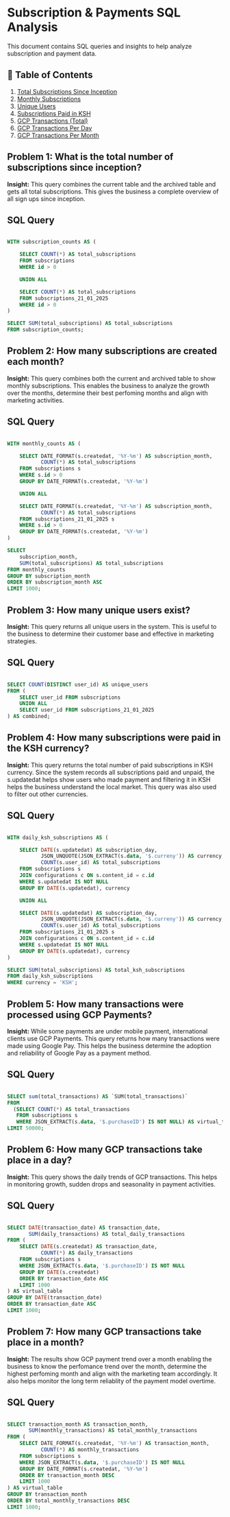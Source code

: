 # Subscription & Payments SQL Analysis  

This document contains SQL queries and insights to help analyze subscription and payment data.  

## 📑 Table of Contents
1. [Total Subscriptions Since Inception](#problem-1-what-is-the-total-number-of-subscriptions-since-inception)  
2. [Monthly Subscriptions](#problem-2-how-many-subscriptions-are-created-each-month)  
3. [Unique Users](#problem-3-how-many-unique-users-exist)  
4. [Subscriptions Paid in KSH](#problem-4-how-many-subscriptions-were-paid-in-the-ksh-currency)  
5. [GCP Transactions (Total)](#problem-5-how-many-transactions-were-processed-using-gcp-payments)  
6. [GCP Transactions Per Day](#problem-6-how-many-gcp-transactions-take-place-in-a-day)  
7. [GCP Transactions Per Month](#problem-7-how-many-gcp-transactions-take-place-in-a-month)  


## Problem 1: What is the total number of subscriptions since inception?
**Insight:** This query combines the current table and the archived table and gets all total subscriptions. This gives the business a complete overview of all sign ups since inception. 

## SQL Query

```sql

WITH subscription_counts AS (

    SELECT COUNT(*) AS total_subscriptions
    FROM subscriptions
    WHERE id > 0

    UNION ALL

    SELECT COUNT(*) AS total_subscriptions
    FROM subscriptions_21_01_2025
    WHERE id > 0
)

SELECT SUM(total_subscriptions) AS total_subscriptions
FROM subscription_counts;
```

## Problem 2: How many subscriptions are created each month?
**Insight:** This query combines both the current and archived table to show monthly subscriptions. This enables the business to analyze the growth over the months, determine their best perfoming months and align with marketing activities. 

## SQL Query

```sql

WITH monthly_counts AS (

    SELECT DATE_FORMAT(s.createdat, '%Y-%m') AS subscription_month,
           COUNT(*) AS total_subscriptions
    FROM subscriptions s
    WHERE s.id > 0
    GROUP BY DATE_FORMAT(s.createdat, '%Y-%m')

    UNION ALL

    SELECT DATE_FORMAT(s.createdat, '%Y-%m') AS subscription_month,
           COUNT(*) AS total_subscriptions
    FROM subscriptions_21_01_2025 s
    WHERE s.id > 0
    GROUP BY DATE_FORMAT(s.createdat, '%Y-%m')
)

SELECT 
    subscription_month,
    SUM(total_subscriptions) AS total_subscriptions
FROM monthly_counts
GROUP BY subscription_month
ORDER BY subscription_month ASC  
LIMIT 1000;
```

## Problem 3: How many unique users exist?
**Insight:** This query returns all unique users in the system. This is useful to the business to determine their customer base and effective in marketing strategies. 

## SQL Query

```sql 

SELECT COUNT(DISTINCT user_id) AS unique_users
FROM (
    SELECT user_id FROM subscriptions
    UNION ALL
    SELECT user_id FROM subscriptions_21_01_2025
) AS combined;
```

## Problem 4: How many subscriptions were paid in the KSH currency? 
**Insight:** This query returns the total number of paid subscriptions in KSH currency.
             Since the system records all subscriptions paid and unpaid, the s.updatedat helps show users who made payment and filtering it in KSH helps the business understand the local market.
             This query was also used to filter out other currencies. 

## SQL Query

```sql 

WITH daily_ksh_subscriptions AS (

    SELECT DATE(s.updatedat) AS subscription_day,
           JSON_UNQUOTE(JSON_EXTRACT(s.data, '$.curreny')) AS currency,
           COUNT(s.user_id) AS total_subscriptions
    FROM subscriptions s
    JOIN configurations c ON s.content_id = c.id
    WHERE s.updatedat IS NOT NULL
    GROUP BY DATE(s.updatedat), currency

    UNION ALL

    SELECT DATE(s.updatedat) AS subscription_day,
           JSON_UNQUOTE(JSON_EXTRACT(s.data, '$.curreny')) AS currency,
           COUNT(s.user_id) AS total_subscriptions
    FROM subscriptions_21_01_2025 s
    JOIN configurations c ON s.content_id = c.id
    WHERE s.updatedat IS NOT NULL
    GROUP BY DATE(s.updatedat), currency
)

SELECT SUM(total_subscriptions) AS total_ksh_subscriptions
FROM daily_ksh_subscriptions
WHERE currency = 'KSH';

```

## Problem 5: How many transactions were processed using GCP Payments?
**Insight:** While some payments are under mobile payment, international clients use GCP Payments. This query returns how many transactions were made using Google Pay. 
             This helps the business determine the adoption and reliability of Google Pay as a payment method. 

## SQL Query

```sql

SELECT sum(total_transactions) AS `SUM(total_transactions)`
FROM
  (SELECT COUNT(*) AS total_transactions
   FROM subscriptions s
   WHERE JSON_EXTRACT(s.data, '$.purchaseID') IS NOT NULL) AS virtual_table
LIMIT 50000;

```

## Problem 6: How many GCP transactions take place in a day?
**Insight:** This query shows the daily trends of GCP transactions. This helps in monitoring growth, sudden drops and seasonality in payment activities. 

## SQL Query

```sql 

SELECT DATE(transaction_date) AS transaction_date,
       SUM(daily_transactions) AS total_daily_transactions
FROM (
    SELECT DATE(s.createdat) AS transaction_date,
           COUNT(*) AS daily_transactions
    FROM subscriptions s
    WHERE JSON_EXTRACT(s.data, '$.purchaseID') IS NOT NULL
    GROUP BY DATE(s.createdat)
    ORDER BY transaction_date ASC
    LIMIT 1000
) AS virtual_table
GROUP BY DATE(transaction_date)
ORDER BY transaction_date ASC
LIMIT 1000;

``` 
## Problem 7: How many GCP transactions take place in a month? 
**Insight:** The results show GCP payment trend over a month enabling the business to know the perfomance trend over the month, determine the highest perfoming month and align with the marketing team accordingly. 
             It also helps monitor the long term reliablity of the payment model overtime.

## SQL Query

```sql

SELECT transaction_month AS transaction_month,
       SUM(monthly_transactions) AS total_monthly_transactions
FROM (
    SELECT DATE_FORMAT(s.createdat, '%Y-%m') AS transaction_month,
           COUNT(*) AS monthly_transactions
    FROM subscriptions s
    WHERE JSON_EXTRACT(s.data, '$.purchaseID') IS NOT NULL
    GROUP BY DATE_FORMAT(s.createdat, '%Y-%m')
    ORDER BY transaction_month DESC
    LIMIT 1000
) AS virtual_table
GROUP BY transaction_month
ORDER BY total_monthly_transactions DESC
LIMIT 1000;

```

